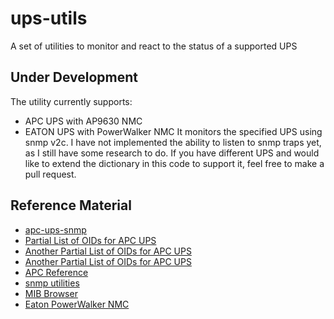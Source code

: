 # ups-utils
A set of utilities to monitor and react to the status of a supported UPS

## Under Development
The utility currently supports:
* APC UPS with AP9630 NMC 
* EATON UPS with PowerWalker NMC
It monitors the specified UPS using snmp v2c.  I have not implemented the ability to listen to snmp traps
yet, as I still have some research to do.  If you have different UPS and would like to extend the dictionary
in this code to support it, feel free to make a pull request.

## Reference Material
* [apc-ups-snmp](https://github.com/phillipsnick/apc-ups-snmp)
* [Partial List of OIDs for APC UPS](https://www.opsview.com/resources/monitoring/blog/monitoring-apc-ups-useful-oids)
* [Another Partial List of OIDs for APC UPS](https://www.itninja.com/blog/view/snmp-oids-for-apc-smart-ups-3000-rm-xl)
* [Another Partial List of OIDs for APC UPS](https://wiki.netxms.org/wiki/UPS_Monitoring_(APC)_via_SNMP)
* [APC Reference](https://www.apc.com/salestools/LFLG-AFACYW/LFLG-AFACYW_R1_EN.pdf)
* [snmp utilities](http://www.net-snmp.org/docs/man/)
* [MIB Browser](http://www.ireasoning.com/)
* [Eaton PowerWalker NMC](https://powerwalker.com/?page=nmc&lang=en)

